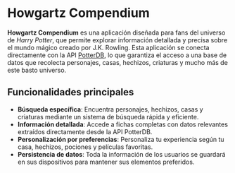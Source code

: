 # Howgartz Compendium

**Howgartz Compendium** es una aplicación diseñada para fans del universo de *Harry Potter*, que permite explorar información detallada y precisa sobre el mundo mágico creado por J.K. Rowling. Esta aplicación se conecta directamente con la API [PotterDB](https://potterdb.com/), lo que garantiza el acceso a una base de datos que recolecta personajes, casas, hechizos, criaturas y mucho más de este basto universo.

## Funcionalidades principales

- **Búsqueda específica**: Encuentra personajes, hechizos, casas y criaturas mediante un sistema de búsqueda rápida y eficiente.
- **Información detallada**: Accede a fichas completas con datos relevantes extraídos directamente desde la API PotterDB.
- **Personalización por preferencias**: Personaliza tu experiencia según tu casa, hechizos, pociones y películas favoritas.
- **Persistencia de datos**: Toda la información de los usuarios se guardará en sus dispositivos para mantener sus elementos preferidos.
